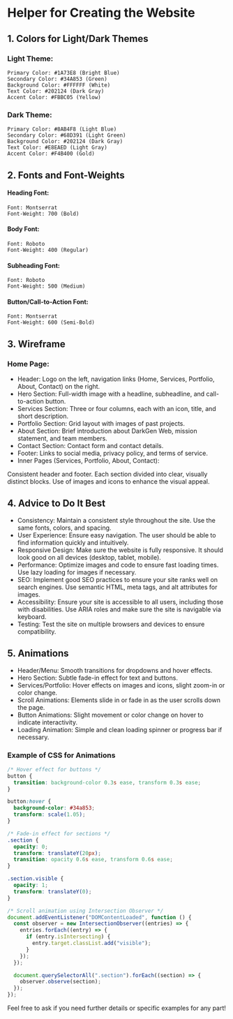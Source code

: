 # Helper for Creating the Website

## 1. Colors for Light/Dark Themes

### Light Theme:

    Primary Color: #1A73E8 (Bright Blue)
    Secondary Color: #34A853 (Green)
    Background Color: #FFFFFF (White)
    Text Color: #202124 (Dark Gray)
    Accent Color: #FBBC05 (Yellow)

### Dark Theme:

    Primary Color: #8AB4F8 (Light Blue)
    Secondary Color: #68D391 (Light Green)
    Background Color: #202124 (Dark Gray)
    Text Color: #E8EAED (Light Gray)
    Accent Color: #F4B400 (Gold)

## 2. Fonts and Font-Weights

#### Heading Font:

    Font: Montserrat
    Font-Weight: 700 (Bold)

#### Body Font:

    Font: Roboto
    Font-Weight: 400 (Regular)

#### Subheading Font:

    Font: Roboto
    Font-Weight: 500 (Medium)

#### Button/Call-to-Action Font:

    Font: Montserrat
    Font-Weight: 600 (Semi-Bold)

## 3. Wireframe

### Home Page:

- Header: Logo on the left, navigation links (Home, Services, Portfolio, About, Contact) on the right.
- Hero Section: Full-width image with a headline, subheadline, and call-to-action button.
- Services Section: Three or four columns, each with an icon, title, and short description.
- Portfolio Section: Grid layout with images of past projects.
- About Section: Brief introduction about DarkGen Web, mission statement, and team members.
- Contact Section: Contact form and contact details.
- Footer: Links to social media, privacy policy, and terms of service.
- Inner Pages (Services, Portfolio, About, Contact):

Consistent header and footer.
Each section divided into clear, visually distinct blocks.
Use of images and icons to enhance the visual appeal.

## 4. Advice to Do It Best

- Consistency: Maintain a consistent style throughout the site. Use the same fonts, colors, and spacing.
- User Experience: Ensure easy navigation. The user should be able to find information quickly and intuitively.
- Responsive Design: Make sure the website is fully responsive. It should look good on all devices (desktop, tablet, mobile).
- Performance: Optimize images and code to ensure fast loading times. Use lazy loading for images if necessary.
- SEO: Implement good SEO practices to ensure your site ranks well on search engines. Use semantic HTML, meta tags, and alt attributes for images.
- Accessibility: Ensure your site is accessible to all users, including those with disabilities. Use ARIA roles and make sure the site is navigable via keyboard.
- Testing: Test the site on multiple browsers and devices to ensure compatibility.

## 5. Animations

- Header/Menu: Smooth transitions for dropdowns and hover effects.
- Hero Section: Subtle fade-in effect for text and buttons.
- Services/Portfolio: Hover effects on images and icons, slight zoom-in or color change.
- Scroll Animations: Elements slide in or fade in as the user scrolls down the page.
- Button Animations: Slight movement or color change on hover to indicate interactivity.
- Loading Animation: Simple and clean loading spinner or progress bar if necessary.

### Example of CSS for Animations

```css
/* Hover effect for buttons */
button {
  transition: background-color 0.3s ease, transform 0.3s ease;
}

button:hover {
  background-color: #34a853;
  transform: scale(1.05);
}

/* Fade-in effect for sections */
.section {
  opacity: 0;
  transform: translateY(20px);
  transition: opacity 0.6s ease, transform 0.6s ease;
}

.section.visible {
  opacity: 1;
  transform: translateY(0);
}
```

```js
/* Scroll animation using Intersection Observer */
document.addEventListener("DOMContentLoaded", function () {
  const observer = new IntersectionObserver((entries) => {
    entries.forEach((entry) => {
      if (entry.isIntersecting) {
        entry.target.classList.add("visible");
      }
    });
  });

  document.querySelectorAll(".section").forEach((section) => {
    observer.observe(section);
  });
});
```

Feel free to ask if you need further details or specific examples for any part!
